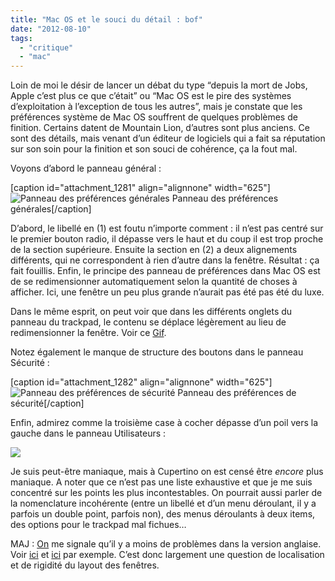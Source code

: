 ```yaml
---
title: "Mac OS et le souci du détail : bof"
date: "2012-08-10"
tags: 
  - "critique"
  - "mac"
---
```


Loin de moi le désir de lancer un débat du type “depuis la mort de Jobs, Apple c’est plus ce que c’était” ou “Mac OS est le pire des systèmes d’exploitation à l’exception de tous les autres”, mais je constate que les préférences système de Mac OS souffrent de quelques problèmes de finition. Certains datent de Mountain Lion, d’autres sont plus anciens. Ce sont des détails, mais venant d’un éditeur de logiciels qui a fait sa réputation sur son soin pour la finition et son souci de cohérence, ça la fout mal.

Voyons d’abord le panneau général :

\[caption id="attachment\_1281" align="alignnone" width="625"\]![Panneau des préférences générales](images/general.png) Panneau des préférences générales\[/caption\]

D’abord, le libellé en (1) est foutu n’importe comment : il n’est pas centré sur le premier bouton radio, il dépasse vers le haut et du coup il est trop proche de la section supérieure. Ensuite la section en (2) a deux alignements différents, qui ne correspondent à rien d’autre dans la fenêtre. Résultat : ça fait fouillis. Enfin, le principe des panneau de préférences dans Mac OS est de se redimensionner automatiquement selon la quantité de choses à afficher. Ici, une fenêtre un peu plus grande n’aurait pas été pas été du luxe.

Dans le même esprit, on peut voir que dans les différents onglets du panneau du trackpad, le contenu se déplace légèrement au lieu de redimensionner la fenêtre. Voir ce [Gif](http://static.tumblr.com/jwalc49/Qxqm8ji7r/trackpad.gif).

Notez également le manque de structure des boutons dans le panneau Sécurité :

\[caption id="attachment\_1282" align="alignnone" width="625"\]![Panneau des préférences de sécurité](images/s__curit__.png) Panneau des préférences de sécurité\[/caption\]

Enfin, admirez comme la troisième case à cocher dépasse d’un poil vers la gauche dans le panneau Utilisateurs :

![](images/utilisateurs.png)

Je suis peut-être maniaque, mais à Cupertino on est censé être _encore_ plus maniaque. A noter que ce n’est pas une liste exhaustive et que je me suis concentré sur les points les plus incontestables. On pourrait aussi parler de la nomenclature incohérente (entre un libellé et d’un menu déroulant, il y a parfois un double point, parfois non), des menus déroulants à deux items, des options pour le trackpad mal fichues…

MAJ : [On](https://twitter.com/achrafkassioui) me signale qu’il y a moins de problèmes dans la version anglaise. Voir [ici](http://itsalltech.com/5/2012/05/Screen-Shot-2012-05-02-at-4.57.36-PM.png) et [ici](http://itsalltech.com/5/2012/05/Screen-Shot-2012-05-02-at-4.57.36-PM.png) par exemple. C’est donc largement une question de localisation et de rigidité du layout des fenêtres.
